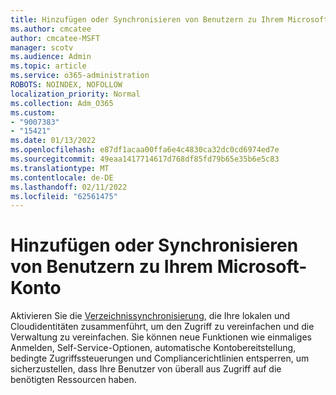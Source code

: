 ```yaml
---
title: Hinzufügen oder Synchronisieren von Benutzern zu Ihrem Microsoft-Konto
ms.author: cmcatee
author: cmcatee-MSFT
manager: scotv
ms.audience: Admin
ms.topic: article
ms.service: o365-administration
ROBOTS: NOINDEX, NOFOLLOW
localization_priority: Normal
ms.collection: Adm_O365
ms.custom:
- "9007383"
- "15421"
ms.date: 01/13/2022
ms.openlocfilehash: e87df1acaa00ffa6e4c4830ca32dc0cd6974ed7e
ms.sourcegitcommit: 49eaa1417714617d768df85fd79b65e35b6e5c83
ms.translationtype: MT
ms.contentlocale: de-DE
ms.lasthandoff: 02/11/2022
ms.locfileid: "62561475"
---
```

# <a name="add-or-sync-users-to-your-microsoft-account"></a>Hinzufügen oder Synchronisieren von Benutzern zu Ihrem Microsoft-Konto

Aktivieren Sie die [Verzeichnissynchronisierung](https://admin.microsoft.com/AdminPortal/Home#/featureexplorer/security/Identity), die Ihre lokalen und Cloudidentitäten zusammenführt, um den Zugriff zu vereinfachen und die Verwaltung zu vereinfachen. Sie können neue Funktionen wie einmaliges Anmelden, Self-Service-Optionen, automatische Kontobereitstellung, bedingte Zugriffssteuerungen und Compliancerichtlinien entsperren, um sicherzustellen, dass Ihre Benutzer von überall aus Zugriff auf die benötigten Ressourcen haben.
